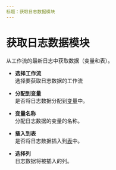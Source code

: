 ```yaml
---
标题：获取日志数据模块
---
```


# 获取日志数据模块

从工作流的最新日志中获取数据（变量和表）。

- **选择工作流** <br>
  选择要获取日志数据的工作流

- **分配到变量** <br>
  是否将日志数据分配到[变量](../workflow/variables.md)中。

- **变量名称** <br>
  分配日志数据的变量的名称。

- **插入到表** <br>
  是否将日志数据插入到[表](../workflow/table.md)中。

- **选择列** <br>
  日志数据将被插入的列。